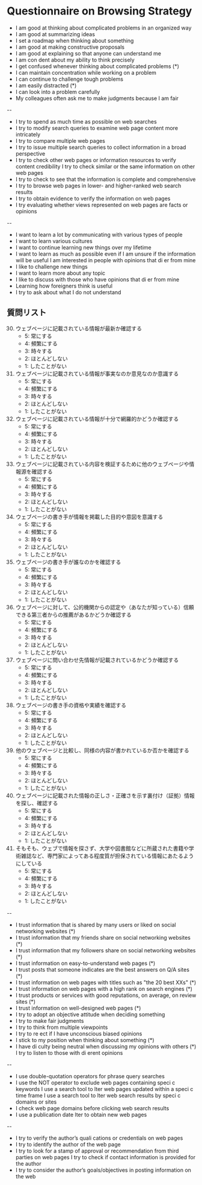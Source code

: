 # Questionnaire on Browsing Strategy

* I am good at thinking about complicated problems in an organized way
* I am good at summarizing ideas
* I set a roadmap when thinking about something
* I am good at making constructive proposals
* I am good at explaining so that anyone can understand me
* I am con dent about my ability to think precisely
* I get confused whenever thinking about complicated problems (\*)
* I can maintain concentration while working on a problem
* I can continue to challenge tough problems
* I am easily distracted (\*)
* I can look into a problem carefully
* My colleagues often ask me to make judgments because I am fair

--
* I try to spend as much time as possible on web searches
* I try to modify search queries to examine web page content more intricately
* I try to compare multiple web pages
* I try to issue multiple search queries to collect information in a broad perspective
* I try to check other web pages or information resources to verify content credibility I try to check similar or the same information on other web pages
* I try to check to see that the information is complete and comprehensive
* I try to browse web pages in lower- and higher-ranked web search results
* I try to obtain evidence to verify the information on web pages
* I try evaluating whether views represented on web pages are facts or opinions

--
* I want to learn a lot by communicating with various types of people
* I want to learn various cultures
* I want to continue learning new things over my lifetime
* I want to learn as much as possible even if I am unsure if the information will be useful I am interested in people with opinions that di er from mine
* I like to challenge new things
* I want to learn more about any topic
* I like to discuss with those who have opinions that di er from mine
* Learning how foreigners think is useful
* I try to ask about what I do not understand

## 質問リスト
30. ウェブページに記載されている情報が最新か確認する
	* 5: 常にする
	* 4: 頻繁にする
	* 3: 時々する
	* 2: ほとんどしない
	* 1: したことがない
31. ウェブページに記載されている情報が事実なのか意見なのか意識する
	* 5: 常にする
	* 4: 頻繁にする
	* 3: 時々する
	* 2: ほとんどしない
	* 1: したことがない
32. ウェブページに記載されている情報が十分で網羅的かどうか確認する
	* 5: 常にする
	* 4: 頻繁にする
	* 3: 時々する
	* 2: ほとんどしない
	* 1: したことがない
33. ウェブページに記載されている内容を検証するために他のウェブページや情報源を確認する
	* 5: 常にする
	* 4: 頻繁にする
	* 3: 時々する
	* 2: ほとんどしない
	* 1: したことがない
34. ウェブページの書き手が情報を掲載した目的や意図を意識する
	* 5: 常にする
	* 4: 頻繁にする
	* 3: 時々する
	* 2: ほとんどしない
	* 1: したことがない
35. ウェブページの書き手が誰なのかを確認する
	* 5: 常にする
	* 4: 頻繁にする
	* 3: 時々する
	* 2: ほとんどしない
	* 1: したことがない
36. ウェブページに対して、公的機関からの認定や（あなたが知っている）信頼できる第三者からの推薦があるかどうか確認する
	* 5: 常にする
	* 4: 頻繁にする
	* 3: 時々する
	* 2: ほとんどしない
	* 1: したことがない
37. ウェブページに問い合わせ先情報が記載されているかどうか確認する
	* 5: 常にする
	* 4: 頻繁にする
	* 3: 時々する
	* 2: ほとんどしない
	* 1: したことがない
38. ウェブページの書き手の資格や実績を確認する
	* 5: 常にする
	* 4: 頻繁にする
	* 3: 時々する
	* 2: ほとんどしない
	* 1: したことがない
39. 他のウェブページと比較し、同様の内容が書かれているか否かを確認する
	* 5: 常にする
	* 4: 頻繁にする
	* 3: 時々する
	* 2: ほとんどしない
	* 1: したことがない
40. ウェブページに記載された情報の正しさ・正確さを示す裏付け（証拠）情報を探し、確認する
	* 5: 常にする
	* 4: 頻繁にする
	* 3: 時々する
	* 2: ほとんどしない
	* 1: したことがない
41. そもそも、ウェブで情報を探さず、大学や図書館などに所蔵された書籍や学術雑誌など、専門家によってある程度質が担保されている情報にあたるようにしている
	* 5: 常にする
	* 4: 頻繁にする
	* 3: 時々する
	* 2: ほとんどしない
	* 1: したことがない

--
* I trust information that is shared by many users or liked on social networking websites (\*) 
* I trust information that my friends share on social networking websites (\*)
* I trust information that my followers share on social networking websites (\*)
* I trust information on easy-to-understand web pages (\*)
* I trust posts that someone indicates are the best answers on Q/A sites (\*)
* I trust information on web pages with titles such as "the 20 best XXs" (\*)
* I trust information on web pages with a high rank on search engines (\*)
* I trust products or services with good reputations, on average, on review sites (\*)
* I trust information on well-designed web pages (\*)
* I try to adopt an objective attitude when deciding something
* I try to make fair judgments
* I try to think from multiple viewpoints
* I try to re ect if I have unconscious biased opinions
* I stick to my position when thinking about something (\*)
* I have di culty being neutral when discussing my opinions with others (*) I try to listen to those with di erent opinions

--
* I use double-quotation operators for phrase query searches
* I use the NOT operator to exclude web pages containing speci c keywords I use a search tool to  lter web pages updated within a speci c time frame I use a search tool to  lter web search results by speci c domains or sites
* I check web page domains before clicking web search results
* I use a publication date  lter to obtain new web pages

--
* I try to verify the author’s quali cations or credentials on web pages
* I try to identify the author of the web page
* I try to look for a stamp of approval or recommendation from third parties on web pages I try to check if contact information is provided for the author
* I try to consider the author’s goals/objectives in posting information on the web
